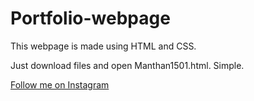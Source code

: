 # Portfolio-webpage
<p>This webpage is made using HTML and CSS.</p>
<p>Just download files and open Manthan1501.html. Simple.</p>

<a href="https://www.instagram.com/manthan_1501/">Follow me on Instagram</a>
